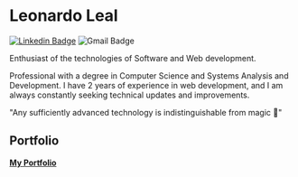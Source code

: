 # Leonardo Leal


[![Linkedin Badge](https://img.shields.io/badge/-Leonardo%20Leal-6633cc?style=flat-square&logo=Linkedin&logoColor=white&link=https://www.linkedin.com/in/leonardo-leal-ara%C3%BAjo-2653b91b9/)](https://www.linkedin.com/in/leonardo-leal-ara%C3%BAjo-2653b91b9/) 
![Gmail Badge](https://img.shields.io/badge/-leonardoleal018@gmail.com-6633cc?style=flat-square&logo=Gmail&logoColor=white&link=mailto:leonardoleal018@gmail.com)


Enthusiast of the technologies of Software and Web development.

Professional with a degree in Computer Science and Systems Analysis and Development. 
I have 2 years of experience in web development, and I am always constantly seeking technical updates and improvements.

"Any sufficiently advanced technology is indistinguishable from magic 🧙"

## Portfolio
<a href="https://portfolio-leonardo-leal.vercel.app/" target="_blank">**My Portfolio**</a>
